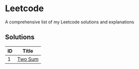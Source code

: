 # Leetcode

A comprehensive list of my Leetcode solutions and explanations

## Solutions

| ID  | Title                                  |
| --- | -------------------------------------- |
| 1   | [Two Sum](./solutions/1.%20Two%20Sum/) |
